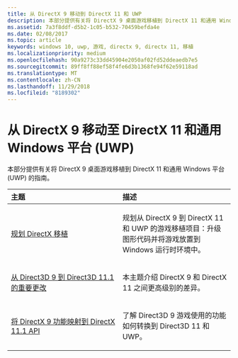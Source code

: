 ```yaml
---
title: 从 DirectX 9 移动到 DirectX 11 和 UWP
description: 本部分提供有关将 DirectX 9 桌面游戏移植到 DirectX 11 和通用 Windows 平台 (UWP) 的指南。
ms.assetid: 7a3f8ddf-d5b2-1c05-b532-70459befda4e
ms.date: 02/08/2017
ms.topic: article
keywords: windows 10, uwp, 游戏, directx 9, directx 11, 移植
ms.localizationpriority: medium
ms.openlocfilehash: 90a9273c33dd45904e2050af02fd52ddeaedb7e5
ms.sourcegitcommit: 89ff8ff88ef58f4fe6d3b1368fe94f62e59118ad
ms.translationtype: MT
ms.contentlocale: zh-CN
ms.lasthandoff: 11/29/2018
ms.locfileid: "8189302"
---
```

# <a name="moving-from-directx-9-to-directx-11-and-universal-windows-platform-uwp"></a>从 DirectX 9 移动至 DirectX 11 和通用 Windows 平台 (UWP)



本部分提供有关将 DirectX 9 桌面游戏移植到 DirectX 11 和通用 Windows 平台 (UWP) 的指南。

<table>
<colgroup>
<col width="50%" />
<col width="50%" />
</colgroup>
<thead>
<tr class="header">
<th align="left">主题</th>
<th align="left">描述</th>
</tr>
</thead>
<tbody>
<tr class="odd">
<td align="left"><p><a href="plan-your-directx-port.md">规划 DirectX 移植</a></p></td>
<td align="left"><p>规划从 DirectX 9 到 DirectX 11 和 UWP 的游戏移植项目：升级图形代码并将游戏放置到 Windows 运行时环境中。</p></td>
</tr>
<tr class="even">
<td align="left"><p><a href="understand-direct3d-11-1-concepts.md">从 Direct3D 9 到 Direct3D 11.1 的重要更改</a></p></td>
<td align="left"><p>本主题介绍 DirectX 9 和 DirectX 11 之间更高级别的差异。</p></td>
</tr>
<tr class="odd">
<td align="left"><p><a href="feature-mapping.md">将 DirectX 9 功能映射到 DirectX 11.1 API</a></p></td>
<td align="left"><p>了解 Direct3D 9 游戏使用的功能如何转换到 Direct3D 11 和 UWP。</p></td>
</tr>
</tbody>
</table>

 

 

 




